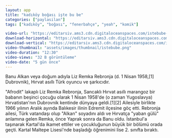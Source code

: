 ```yaml
---
layout: app
title: "kadıköy boğası işte bu be"
categories: ["paylasilan"]
tags: ["kadıköy", "boğası", "fenerbahçe", "yeah", "komik"]

video-url: "https://editarsiv.ams3.cdn.digitaloceanspaces.com/istebube-yatay.mp4"
download-horizontal: "https://editarsiv.ams3.cdn.digitaloceanspaces.com/istebube-yatay.mp4"
download-vertical: "https://editarsiv.ams3.cdn.digitaloceanspaces.com/istebube-dikey.mp4"
video-thumbnail: "assets/images/thumbnail/istebube.png"
video-duration: "12:30"
video-views: "32 B görüntüleme"
video-date: "5 gün önce"
---
```


Banu Alkan veya doğum adıyla Liz Remka Rebronja (d. 1 Nisan 1958,[1] Dubrovnik), Hırvat asıllı Türk oyuncu ve şarkıcıdır.

<!--more-->

"Afrodit" lakaplı Liz Remka Rebronja, Sancaklı Hırvat asıllı marangoz bir babanın beşinci çocuğu olarak 1 Nisan 1958'de (o zaman Yugoslavya) Hırvatistan'nın Dubrovnik kentinde dünyaya geldi.[1][2] Ailesiyle birlikte 1966 yılının Aralık ayında Balıkesir ilinin Edremit ilçesine göç etti. Rebronja ailesi, Türk vatandaşı olup "Alkan" soyadını aldı ve Hırvatça "yaban gülü" anlamına gelen Remka, önce Yaprak sonra da Banu oldu. İstanbul'a taşınarak Kartal'da ikamet ettiler ve çocukluğunun büyük bir bölümü orada geçti. Kartal Maltepe Lisesi'nde başladığı öğrenimini lise 2. sınıfta bıraktı.
